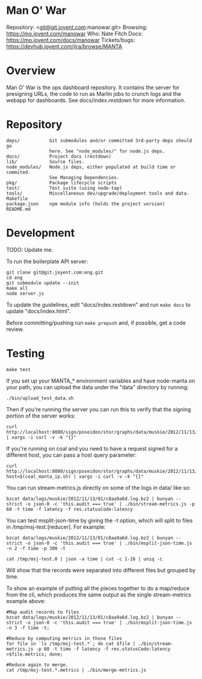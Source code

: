 # Man O' War

Repository: <git@git.joyent.com:manowar.git>
Browsing: <https://mo.joyent.com/manowar>
Who: Nate Fitch
Docs: <https://mo.joyent.com/docs/manowar>
Tickets/bugs: <https://devhub.joyent.com/jira/browse/MANTA>


# Overview

Man O' War is the ops dashboard repository.  It contains the server for
presigning URLs, the code to run as Marlin jobs to crunch logs and the webapp
for dashboards.  See docs/index.restdown for more information.

# Repository

    deps/           Git submodules and/or committed 3rd-party deps should go
                    here. See "node_modules/" for node.js deps.
    docs/           Project docs (restdown)
    lib/            Source files.
    node_modules/   Node.js deps, either populated at build time or commited.
                    See Managing Dependencies.
    pkg/            Package lifecycle scripts
    test/           Test suite (using node-tap)
    tools/          Miscellaneous dev/upgrade/deployment tools and data.
    Makefile
    package.json    npm module info (holds the project version)
    README.md


# Development

TODO: Update me.

To run the boilerplate API server:

    git clone git@git.joyent.com:eng.git
    cd eng
    git submodule update --init
    make all
    node server.js

To update the guidelines, edit "docs/index.restdown" and run `make docs`
to update "docs/index.html".

Before committing/pushing run `make prepush` and, if possible, get a code
review.



# Testing

    make test

If you set up your MANTA_* environment variables and have node-manta on your
path, you can upload the data under the "data" directory by running:

    ./bin/upload_test_data.sh

Then if you're running the server you can run this to verify that the signing
portion of the server works:

    curl http://localhost:8080/sign/poseidon/stor/graphs/data/muskie/2012/11/13/01/60.data | xargs -i curl -v -k "{}"

If you're running on coal and you need to have a request signed for a different
host, you can pass a host query parameter:

    curl http://localhost:8080/sign/poseidon/stor/graphs/data/muskie/2012/11/13/01/60.data?host=$(coal_manta_ip.sh) | xargs -i curl -v -k "{}"

You can run stream-metrics.js directly on some of the logs in data/ like so:

    bzcat data/logs/muskie/2012/11/13/01/c8aa9a6d.log.bz2 | bunyan --strict -o json-0 -c 'this.audit === true' | ./bin/stream-metrics.js -p 60 -t time -f latency -f res.statusCode:latency

You can test msplit-json-time by giving the -t option, which will split to files
in /tmp/msj-test.[reducer].  For example:

    bzcat data/logs/muskie/2012/11/13/01/c8aa9a6d.log.bz2 | bunyan --strict -o json-0 -c 'this.audit === true' | ./bin/msplit-json-time.js -n 2 -f time -p 300 -t

    cat /tmp/msj-test.0 | json -a time | cut -c 1-16 | uniq -c

Will show that the records were separated into different files but grouped by
time.

To show an example of putting all the pieces together to do a map/reduce from
the cli, which produces the same output as the single stream-metrics example
above:

    #Map audit records to files
    bzcat data/logs/muskie/2012/11/13/01/c8aa9a6d.log.bz2 | bunyan --strict -o json-0 -c 'this.audit === true' | ./bin/msplit-json-time.js -n 3 -f time -t;

    #Reduce by computing metrics in those files
    for file in `ls /tmp/msj-test.*`; do cat $file | ./bin/stream-metrics.js -p 60 -t time -f latency -f res.statusCode:latency >$file.metrics; done;

    #Reduce again to merge.
    cat /tmp/msj-test.*.metrics | ./bin/merge-metrics.js
